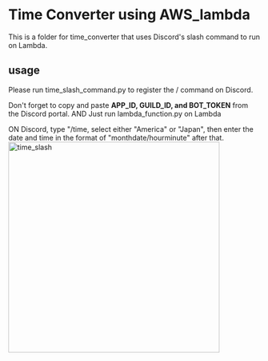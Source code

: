 # Time Converter using AWS_lambda
This is a folder for time_converter that uses Discord's slash command to run on Lambda.

## usage
Please run time_slash_command.py to register the / command on Discord. 

Don't forget to copy and paste **APP_ID, GUILD_ID, and BOT_TOKEN** from the Discord portal.
AND Just run lambda_function.py on Lambda

ON Discord, type "/time, select either "America" or "Japan", then enter the date and time in the format of "monthdate/hourminute" after that.
<img width="422" alt="time_slash" src="https://user-images.githubusercontent.com/45539864/236997591-4068e08b-aef7-4537-b4f6-6c6d9f70bbd4.png">
